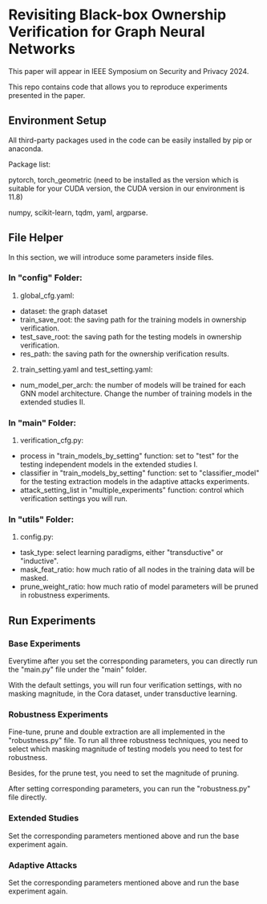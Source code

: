# Revisiting Black-box Ownership Verification for Graph Neural Networks

This paper will appear in IEEE Symposium on Security and Privacy 2024.

This repo contains code that allows you to reproduce experiments presented in the paper.

## Environment Setup

All third-party packages used in the code can be easily installed by pip or anaconda.

Package list:

pytorch, torch_geometric (need to be installed as the version which is suitable for your CUDA version, the CUDA version in our environment is 11.8)

numpy, scikit-learn, tqdm, yaml, argparse.

## File Helper

In this section, we will introduce some parameters inside files.

### In "config" Folder:

1. global_cfg.yaml:
- dataset: the graph dataset
- train_save_root: the saving path for the training models in ownership verification.
- test_save_root: the saving path for the testing models in ownership verification.
- res_path: the saving path for the ownership verification results.
2. train_setting.yaml and test_setting.yaml:
- num_model_per_arch: the number of models will be trained for each GNN model architecture. Change the number of training models in the extended studies II.

### In "main" Folder:
1. verification_cfg.py:
- process in "train_models_by_setting" function: set to "test" for the testing independent models in the extended studies I.
- classifier in "train_models_by_setting" function: set to "classifier_model" for the testing extraction models in the adaptive attacks experiments.
- attack_setting_list in "multiple_experiments" function: control which verification settings you will run.


### In "utils" Folder:

1. config.py:
- task_type: select learning paradigms, either "transductive" or "inductive".
- mask_feat_ratio: how much ratio of all nodes in the training data will be masked.
- prune_weight_ratio: how much ratio of model parameters will be pruned in robustness experiments.


## Run Experiments

### Base Experiments

Everytime after you set the corresponding parameters, you can directly run the "main.py" file under the "main" folder.

With the default settings, you will run four verification settings, with no masking magnitude, in the Cora dataset, under transductive learning.

### Robustness Experiments

Fine-tune, prune and double extraction are all implemented in the "robustness.py" file. To run all three robustness techniques, you need to select which masking magnitude of testing models you need to test for robustness. 

Besides, for the prune test, you need to set the magnitude of pruning.

After setting corresponding parameters, you can run the "robustness.py" file directly.

### Extended Studies

Set the corresponding parameters mentioned above and run the base experiment again.

### Adaptive Attacks
Set the corresponding parameters mentioned above and run the base experiment again.
